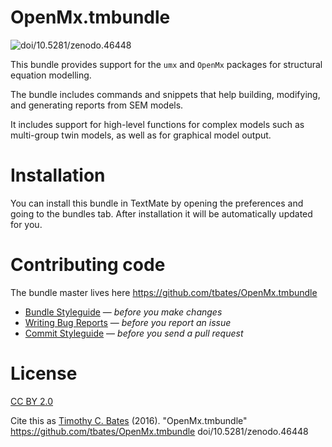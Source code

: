 # OpenMx.tmbundle

![doi/10.5281/zenodo.46448](https://zenodo.org/badge/doi/10.5281/zenodo.46448.svg)

This bundle provides support for the `umx` and `OpenMx` packages for structural equation modelling.

The bundle includes commands and snippets that help building, modifying, and generating reports from SEM models.

It includes support for high-level functions for complex models such as multi-group twin models, as well as for graphical model output.

# Installation

You can install this bundle in TextMate by opening the preferences and going to the bundles tab. After installation it will be automatically updated for you.

# Contributing code
The bundle master lives here https://github.com/tbates/OpenMx.tmbundle

* [Bundle Styleguide](http://kb.textmate.org/bundle_styleguide) — _before you make changes_
* [Writing Bug Reports](http://kb.textmate.org/writing_bug_reports) — _before you report an issue_
* [Commit Styleguide](http://kb.textmate.org/commit_styleguide) — _before you send a pull request_

# License

[CC BY 2.0](http://creativecommons.org/licenses/by/2.0/)

Cite this as 
[Timothy C. Bates](https://scholar.google.co.uk/citations?user=5MDWBs8AAAAJ&hl=en) (2016). "OpenMx.tmbundle" https://github.com/tbates/OpenMx.tmbundle doi/10.5281/zenodo.46448
